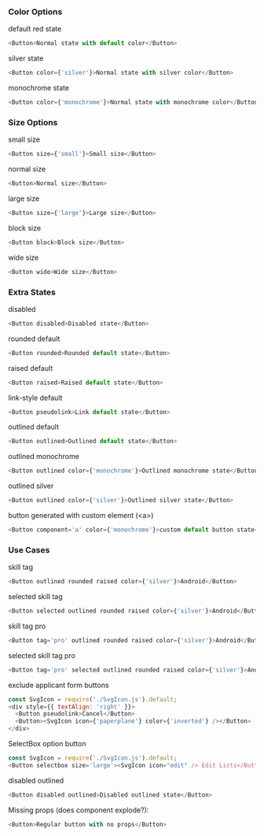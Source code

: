 ### Color Options

default red state

```js
<Button>Normal state with default color</Button>
```

silver state

```js
<Button color={'silver'}>Normal state with silver color</Button>
```

monochrome state

```js
<Button color={'monochrome'}>Normal state with monochrome color</Button>
```

### Size Options

small size

```js
<Button size={'small'}>Small size</Button>
```

normal size

```js
<Button>Normal size</Button>
```

large size

```js
<Button size={'large'}>Large size</Button>
```

block size

```js
<Button block>Block size</Button>
```

wide size

```js
<Button wide>Wide size</Button>
```

### Extra States

disabled

```js
<Button disabled>Disabled state</Button>
```

rounded default

```js
<Button rounded>Rounded default state</Button>
```

raised default

```js
<Button raised>Raised default state</Button>
```

link-style default

```js
<Button pseudolink>Link default state</Button>
```

outlined default

```js
<Button outlined>Outlined default state</Button>
```

outlined monochrome

```js
<Button outlined color={'monochrome'}>Outlined monochrome state</Button>
```

outlined silver

```js
<Button outlined color={'silver'}>Outlined silver state</Button>
```

button generated with custom element (&lt;a&gt;)

```js
<Button component='a' color={'monochrome'}>custom default button state</Button>
```

### Use Cases

skill tag

```js
<Button outlined rounded raised color={'silver'}>Android</Button>
```

selected skill tag

```js
<Button selected outlined rounded raised color={'silver'}>Android</Button>
```

skill tag pro
 ```js
<Button tag='pro' outlined rounded raised color={'silver'}>Android</Button>
```

selected skill tag pro
 ```js
<Button tag='pro' selected outlined rounded raised color={'silver'}>Android</Button>
```

exclude applicant form buttons

```js
const SvgIcon = require('./SvgIcon.js').default;
<div style={{ textAlign: 'right' }}>
  <Button pseudolink>Cancel</Button>
  <Button><SvgIcon icon={'paperplane'} color={'inverted'} /></Button>
</div>
```

SelectBox option button

```js
const SvgIcon = require('./SvgIcon.js').default;
<Button selectbox size='large'><SvgIcon icon="edit" /> Edit Lists</Button>
```

disabled outlined

```js
<Button disabled outlined>Disabled outlined state</Button>
```

Missing props (does component explode?):

```js
<Button>Regular button with no props</Button>
```
